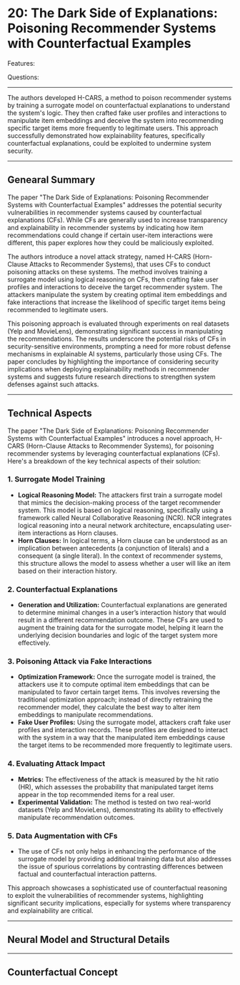 # 20: The Dark Side of Explanations: Poisoning Recommender Systems with Counterfactual Examples

Features:

Questions:

---

The authors developed H-CARS, a method to poison recommender systems by training a surrogate model on counterfactual explanations to understand the system's logic. They then crafted fake user profiles and interactions to manipulate item embeddings and deceive the system into recommending specific target items more frequently to legitimate users. This approach successfully demonstrated how explainability features, specifically counterfactual explanations, could be exploited to undermine system security.

---

## Genearal Summary

The paper "The Dark Side of Explanations: Poisoning Recommender Systems with Counterfactual Examples" addresses the potential security vulnerabilities in recommender systems caused by counterfactual explanations (CFs). While CFs are generally used to increase transparency and explainability in recommender systems by indicating how item recommendations could change if certain user-item interactions were different, this paper explores how they could be maliciously exploited.

The authors introduce a novel attack strategy, named H-CARS (Horn-Clause Attacks to Recommender Systems), that uses CFs to conduct poisoning attacks on these systems. The method involves training a surrogate model using logical reasoning on CFs, then crafting fake user profiles and interactions to deceive the target recommender system. The attackers manipulate the system by creating optimal item embeddings and fake interactions that increase the likelihood of specific target items being recommended to legitimate users.

This poisoning approach is evaluated through experiments on real datasets (Yelp and MovieLens), demonstrating significant success in manipulating the recommendations. The results underscore the potential risks of CFs in security-sensitive environments, prompting a need for more robust defense mechanisms in explainable AI systems, particularly those using CFs. The paper concludes by highlighting the importance of considering security implications when deploying explainability methods in recommender systems and suggests future research directions to strengthen system defenses against such attacks.

---

## Technical Aspects

The paper "The Dark Side of Explanations: Poisoning Recommender Systems with Counterfactual Examples" introduces a novel approach, H-CARS (Horn-Clause Attacks to Recommender Systems), for poisoning recommender systems by leveraging counterfactual explanations (CFs). Here's a breakdown of the key technical aspects of their solution:

### **1. Surrogate Model Training**

- **Logical Reasoning Model:** The attackers first train a surrogate model that mimics the decision-making process of the target recommender system. This model is based on logical reasoning, specifically using a framework called Neural Collaborative Reasoning (NCR). NCR integrates logical reasoning into a neural network architecture, encapsulating user-item interactions as Horn clauses.
- **Horn Clauses:** In logical terms, a Horn clause can be understood as an implication between antecedents (a conjunction of literals) and a consequent (a single literal). In the context of recommender systems, this structure allows the model to assess whether a user will like an item based on their interaction history.

### **2. Counterfactual Explanations**

- **Generation and Utilization:** Counterfactual explanations are generated to determine minimal changes in a user’s interaction history that would result in a different recommendation outcome. These CFs are used to augment the training data for the surrogate model, helping it learn the underlying decision boundaries and logic of the target system more effectively.

### **3. Poisoning Attack via Fake Interactions**

- **Optimization Framework:** Once the surrogate model is trained, the attackers use it to compute optimal item embeddings that can be manipulated to favor certain target items. This involves reversing the traditional optimization approach; instead of directly retraining the recommender model, they calculate the best way to alter item embeddings to manipulate recommendations.
- **Fake User Profiles:** Using the surrogate model, attackers craft fake user profiles and interaction records. These profiles are designed to interact with the system in a way that the manipulated item embeddings cause the target items to be recommended more frequently to legitimate users.

### **4. Evaluating Attack Impact**

- **Metrics:** The effectiveness of the attack is measured by the hit ratio (HR), which assesses the probability that manipulated target items appear in the top recommended items for a real user.
- **Experimental Validation:** The method is tested on two real-world datasets (Yelp and MovieLens), demonstrating its ability to effectively manipulate recommendation outcomes.

### **5. Data Augmentation with CFs**

- The use of CFs not only helps in enhancing the performance of the surrogate model by providing additional training data but also addresses the issue of spurious correlations by contrasting differences between factual and counterfactual interaction patterns.

This approach showcases a sophisticated use of counterfactual reasoning to exploit the vulnerabilities of recommender systems, highlighting significant security implications, especially for systems where transparency and explainability are critical.

---

## Neural Model and Structural Details

---

## Counterfactual Concept